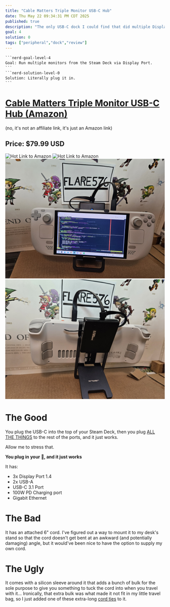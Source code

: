 ```yaml
---
title: "Cable Matters Triple Monitor USB-C Hub"
date: Thu May 22 09:34:31 PM CDT 2025
published: true
description: "The only USB-C dock I could find that did multiple Display Port outputs, and it is AWESOME"
goal: 4
solution: 0
tags: ["peripheral","dock","review"]
---
```

````flare
```nerd-goal-level-4
Goal: Run multiple monitors from the Steam Deck via Display Port.
```
```nerd-solution-level-0
Solution: Literally plug it in.
```
````
# [Cable Matters Triple Monitor USB-C Hub (Amazon)](https://www.amazon.com/dp/B086DXLF37?ref=ppx_yo2ov_dt_b_fed_asin_title)  

(no, it's not an affiliate link, it's just an Amazon link)

## Price: $79.99 USD

![Hot Link to Amazon](https://m.media-amazon.com/images/I/71RfmaaxaxL._AC_SL1500_.jpg)
![Hot Link to Amazon](https://m.media-amazon.com/images/I/717gW1rw3NL._AC_SL1500_.jpg)
![Action Shot](images/thumbnail/cable_matters_front.jpg)
![Action Shot](images/thumbnail/cable_matters_back.jpg)

# The Good

You plug the USB-C into the top of your Steam Deck, then you plug [ALL THE THINGS](https://hyperboleandahalf.blogspot.com/2010/06/this-is-why-ill-never-be-adult.html) to the rest of the ports, and it just works.

Allow me to stress that.

**You plug in your 💩, and it just works**

It has:

- 3x Display Port 1.4
- 2x USB-A
- USB-C 3.1 Port
- 100W PD Charging port
- Gigabit Ethernet

# The Bad

It has an attached 6" cord. I've figured out a way to mount it to my desk's stand so that the cord doesn't get bent at an awkward (and potentially damaging) angle, but it would've been nice to have the option to supply my own cord.

# The Ugly

It comes with a silicon sleeve around it that adds a bunch of bulk for the sole purpose to give you something to tuck the cord into when you travel with it... Ironically, that extra bulk was what made it not fit in my little travel bag, so I just added one of these extra-long [cord ties](https://www.amazon.com/dp/B08TTPX4KB?ref=ppx_yo2ov_dt_b_fed_asin_title&th=1) to it.
